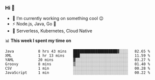 ### Hi 👋

<!--
**nodejh/nodejh** is a ✨ _special_ ✨ repository because its `README.md` (this file) appears on your GitHub profile.

Here are some ideas to get you started:

- 🔭 I’m currently working on ...
- 🌱 I’m currently learning ...
- 👯 I’m looking to collaborate on ...
- 🤔 I’m looking for help with ...
- 💬 Ask me about ...
- 📫 How to reach me: ...
- 😄 Pronouns: ...
- ⚡ Fun fact: ...
-->

- 🔭 I’m currently working on something cool :wink:
- ⚡ Node.js, Java, Go :thought_balloon:
- 🤖 Serverless, Kubernetes, Cloud Native

📊 **This week I spent my time on**

<!--START_SECTION:waka-->

```text
Java           8 hrs 43 mins   ████████████████████▓░░░░   82.65 %
XML            1 hr 13 mins    ███░░░░░░░░░░░░░░░░░░░░░░   11.59 %
YAML           20 mins         ▓░░░░░░░░░░░░░░░░░░░░░░░░   03.27 %
Groovy         8 mins          ▒░░░░░░░░░░░░░░░░░░░░░░░░   01.40 %
CSV            1 min           ░░░░░░░░░░░░░░░░░░░░░░░░░   00.28 %
JavaScript     1 min           ░░░░░░░░░░░░░░░░░░░░░░░░░   00.22 %
```

<!--END_SECTION:waka-->


<!--
:traffic_light: **Visitors**

![visitors](https://visitor-badge.glitch.me/badge?page_id=nodejh.nodejh)
-->
